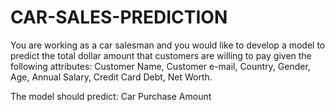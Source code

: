 # CAR-SALES-PREDICTION
You are working as a car salesman and you would like to develop a model to predict the total dollar amount that customers are willing to pay given the following attributes:
Customer Name,
Customer e-mail,
Country,
Gender,
Age,
Annual Salary, 
Credit Card Debt, 
Net Worth. 

The model should predict: 
Car Purchase Amount 

